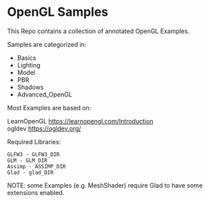 # OpenGL Samples
This Repo contains a collection of annotated OpenGL Examples.

Samples are categorized in: 
- Basics
- Lighting
- Model
- PBR
- Shadows
- Advanced_OpenGL

Most Examples are based on: 

LearnOpenGL https://learnopengl.com/Introduction \
ogldev https://ogldev.org/

Required Libraries:

    GLFW3 - GLFW3_DIR
    GLM - GLM_DIR
    Assimp - ASSIMP_DIR
    Glad - glad_DIR
    
NOTE: some Examples (e.g. MeshShader) require Glad to have some extensions enabled.
